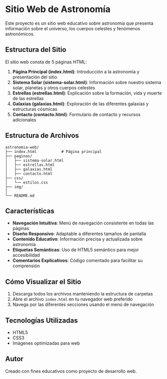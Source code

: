 # Sitio Web de Astronomía

Este proyecto es un sitio web educativo sobre astronomía que presenta información sobre el universo, los cuerpos celestes y fenómenos astronómicos.

## Estructura del Sitio

El sitio web consta de 5 páginas HTML:

1. **Página Principal (index.html)**: Introducción a la astronomía y presentación del sitio
2. **Sistema Solar (sistema-solar.html)**: Información sobre nuestro sistema solar, planetas y otros cuerpos celestes
3. **Estrellas (estrellas.html)**: Explicación sobre la formación, vida y muerte de las estrellas
4. **Galaxias (galaxias.html)**: Exploración de las diferentes galaxias y estructuras cósmicas
5. **Contacto (contacto.html)**: Formulario de contacto y recursos adicionales

## Estructura de Archivos

```
astronomia-web/
├── index.html           # Página principal
├── paginas/
│   ├── sistema-solar.html
│   ├── estrellas.html
│   ├── galaxias.html
│   ├── contacto.html
├── css/
│   └── estilos.css     
├── img/
│  
└── README.md
```

## Características

- **Navegación Intuitiva**: Menú de navegación consistente en todas las páginas
- **Diseño Responsivo**: Adaptable a diferentes tamaños de pantalla
- **Contenido Educativo**: Información precisa y actualizada sobre astronomía
- **Etiquetas Semánticas**: Uso de HTML5 semántico para mejor accesibilidad
- **Comentarios Explicativos**: Código comentado para facilitar su comprensión

## Cómo Visualizar el Sitio

1. Descarga todos los archivos manteniendo la estructura de carpetas
2. Abre el archivo `index.html` en tu navegador web preferido
3. Navega por las diferentes secciones usando el menú de navegación

## Tecnologías Utilizadas

- HTML5
- CSS3
- Imágenes optimizadas para web

## Autor

Creado con fines educativos como proyecto de desarrollo web.
